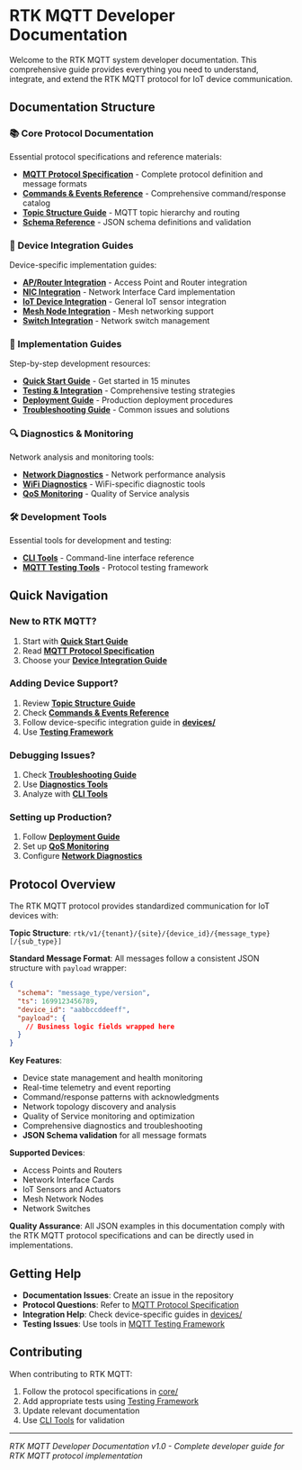 # RTK MQTT Developer Documentation

Welcome to the RTK MQTT system developer documentation. This comprehensive guide provides everything you need to understand, integrate, and extend the RTK MQTT protocol for IoT device communication.

## Documentation Structure

### 📚 Core Protocol Documentation
Essential protocol specifications and reference materials:

- **[MQTT Protocol Specification](core/MQTT_PROTOCOL_SPEC.md)** - Complete protocol definition and message formats
- **[Commands & Events Reference](core/COMMANDS_EVENTS_REFERENCE.md)** - Comprehensive command/response catalog 
- **[Topic Structure Guide](core/TOPIC_STRUCTURE.md)** - MQTT topic hierarchy and routing
- **[Schema Reference](core/SCHEMA_REFERENCE.md)** - JSON schema definitions and validation

### 🔌 Device Integration Guides
Device-specific implementation guides:

- **[AP/Router Integration](devices/AP_ROUTER_INTEGRATION.md)** - Access Point and Router integration
- **[NIC Integration](devices/NIC_INTEGRATION.md)** - Network Interface Card implementation
- **[IoT Device Integration](devices/IOT_DEVICE_INTEGRATION.md)** - General IoT sensor integration
- **[Mesh Node Integration](devices/MESH_NODE_INTEGRATION.md)** - Mesh networking support
- **[Switch Integration](devices/SWITCH_INTEGRATION.md)** - Network switch management

### 🚀 Implementation Guides
Step-by-step development resources:

- **[Quick Start Guide](guides/QUICK_START_GUIDE.md)** - Get started in 15 minutes
- **[Testing & Integration](guides/TESTING_INTEGRATION.md)** - Comprehensive testing strategies
- **[Deployment Guide](guides/DEPLOYMENT_GUIDE.md)** - Production deployment procedures
- **[Troubleshooting Guide](guides/TROUBLESHOOTING_GUIDE.md)** - Common issues and solutions

### 🔍 Diagnostics & Monitoring
Network analysis and monitoring tools:

- **[Network Diagnostics](diagnostics/NETWORK_DIAGNOSTICS.md)** - Network performance analysis
- **[WiFi Diagnostics](diagnostics/WIFI_DIAGNOSTICS.md)** - WiFi-specific diagnostic tools
- **[QoS Monitoring](diagnostics/QOS_MONITORING.md)** - Quality of Service analysis

### 🛠️ Development Tools
Essential tools for development and testing:

- **[CLI Tools](tools/CLI_TOOLS.md)** - Command-line interface reference
- **[MQTT Testing Tools](tools/MQTT_TESTING_TOOLS.md)** - Protocol testing framework

## Quick Navigation

### New to RTK MQTT?
1. Start with **[Quick Start Guide](guides/QUICK_START_GUIDE.md)**
2. Read **[MQTT Protocol Specification](core/MQTT_PROTOCOL_SPEC.md)**
3. Choose your **[Device Integration Guide](devices/)**

### Adding Device Support?
1. Review **[Topic Structure Guide](core/TOPIC_STRUCTURE.md)**
2. Check **[Commands & Events Reference](core/COMMANDS_EVENTS_REFERENCE.md)**
3. Follow device-specific integration guide in **[devices/](devices/)**
4. Use **[Testing Framework](guides/TESTING_INTEGRATION.md)**

### Debugging Issues?
1. Check **[Troubleshooting Guide](guides/TROUBLESHOOTING_GUIDE.md)**
2. Use **[Diagnostics Tools](diagnostics/)**
3. Analyze with **[CLI Tools](tools/CLI_TOOLS.md)**

### Setting up Production?
1. Follow **[Deployment Guide](guides/DEPLOYMENT_GUIDE.md)**
2. Set up **[QoS Monitoring](diagnostics/QOS_MONITORING.md)**
3. Configure **[Network Diagnostics](diagnostics/NETWORK_DIAGNOSTICS.md)**

## Protocol Overview

The RTK MQTT protocol provides standardized communication for IoT devices with:

**Topic Structure**: `rtk/v1/{tenant}/{site}/{device_id}/{message_type}[/{sub_type}]`

**Standard Message Format**: All messages follow a consistent JSON structure with `payload` wrapper:
```json
{
  "schema": "message_type/version",
  "ts": 1699123456789,
  "device_id": "aabbccddeeff",
  "payload": {
    // Business logic fields wrapped here
  }
}
```

**Key Features**:
- Device state management and health monitoring
- Real-time telemetry and event reporting
- Command/response patterns with acknowledgments
- Network topology discovery and analysis
- Quality of Service monitoring and optimization
- Comprehensive diagnostics and troubleshooting
- **JSON Schema validation** for all message formats

**Supported Devices**:
- Access Points and Routers
- Network Interface Cards
- IoT Sensors and Actuators
- Mesh Network Nodes
- Network Switches

**Quality Assurance**: All JSON examples in this documentation comply with the RTK MQTT protocol specifications and can be directly used in implementations.

## Getting Help

- **Documentation Issues**: Create an issue in the repository
- **Protocol Questions**: Refer to [MQTT Protocol Specification](core/MQTT_PROTOCOL_SPEC.md)
- **Integration Help**: Check device-specific guides in [devices/](devices/)
- **Testing Issues**: Use tools in [MQTT Testing Framework](tools/MQTT_TESTING_TOOLS.md)

## Contributing

When contributing to RTK MQTT:

1. Follow the protocol specifications in [core/](core/)
2. Add appropriate tests using [Testing Framework](guides/TESTING_INTEGRATION.md)
3. Update relevant documentation
4. Use [CLI Tools](tools/CLI_TOOLS.md) for validation

---

*RTK MQTT Developer Documentation v1.0 - Complete developer guide for RTK MQTT protocol implementation*